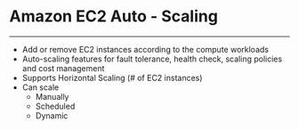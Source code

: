 # Amazon EC2 Auto - Scaling
---
- Add or remove EC2 instances according to the compute workloads
- Auto-scaling features for fault tolerance, health check, scaling policies and cost management
- Supports Horizontal Scaling (# of EC2 instances)
- Can scale
	- Manually
	- Scheduled
	- Dynamic